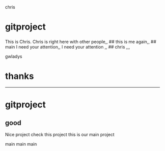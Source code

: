 chris
# gitproject
###
This is Chris. Chris is right here with other people,, ##
this is me again,, ##
main
I need your attention,, 
I need your attention ,, ##
chris
,,,

gwladys
# thanks
------
# gitproject

good
---
Nice project
check this project
this is our main project

main
main
main
